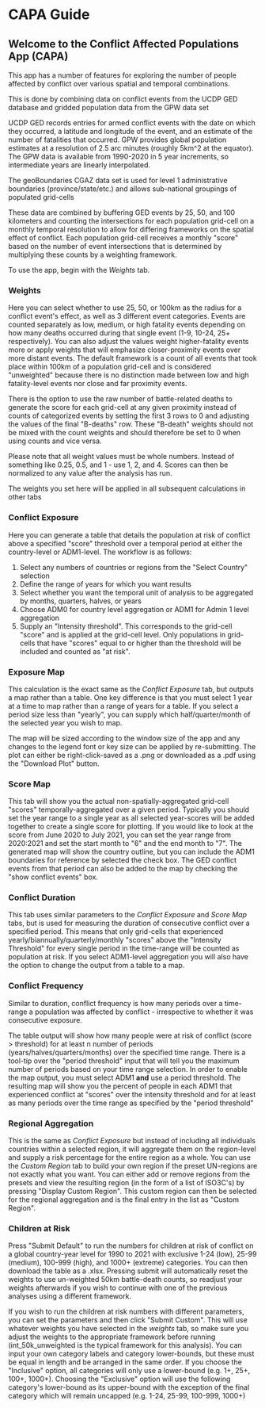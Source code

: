 # CAPA Guide

## Welcome to the Conflict Affected Populations App (CAPA)

This app has a number of features for exploring the number of people affected by conflict over various spatial and temporal combinations.

This is done by combining data on conflict events from the UCDP GED database and gridded population data from the GPW data set

UCDP GED records entries for armed conflict events with the date on which they occurred, a latitude and longitude of the event, and an estimate of the number of fatalities that occurred. GPW provides global population estimates at a resolution of 2.5 arc minutes (roughly 5km\^2 at the equator). The GPW data is available from 1990-2020 in 5 year increments, so intermediate years are linearly interpolated.

The geoBoundaries CGAZ data set is used for level 1 administrative boundaries (province/state/etc.) and allows sub-national groupings of populated grid-cells

These data are combined by buffering GED events by 25, 50, and 100 kilometers and counting the intersections for each population grid-cell on a monthly temporal resolution to allow for differing frameworks on the spatial effect of conflict. Each population grid-cell receives a monthly "score" based on the number of event intersections that is determined by multiplying these counts by a weighting framework.

To use the app, begin with the *Weights* tab.

### Weights

Here you can select whether to use 25, 50, or 100km as the radius for a conflict event's effect, as well as 3 different event categories. Events are counted separately as low, medium, or high fatality events depending on how many deaths occurred during that single event (1-9, 10-24, 25+ respectively). You can also adjust the values weight higher-fatality events more or apply weights that will emphasize closer-proximity events over more distant events. The default framework is a count of all events that took place within 100km of a population grid-cell and is considered "unweighted" because there is no distinction made between low and high fatality-level events nor close and far proximity events.

There is the option to use the raw number of battle-related deaths to generate the score for each grid-cell at any given proximity instead of counts of categorized events by setting the first 3 rows to 0 and adjusting the values of the final "B-deaths" row. These "B-death" weights should not be mixed with the count weights and should therefore be set to 0 when using counts and vice versa.

Please note that all weight values must be whole numbers. Instead of something like 0.25, 0.5, and 1 - use 1, 2, and 4. Scores can then be normalized to any value after the analysis has run.

The weights you set here will be applied in all subsequent calculations in other tabs

### Conflict Exposure

Here you can generate a table that details the population at risk of conflict above a specified "score" threshold over a temporal period at either the country-level or ADM1-level.
The workflow is as follows:
1. Select any numbers of countries or regions from the "Select Country" selection
2. Define the range of years for which you want results
3. Select whether you want the temporal unit of analysis to be aggregated by months, quarters, halves, or years
4. Choose ADM0 for country level aggregation or ADM1 for Admin 1 level aggregation
5. Supply an "Intensity threshold". This corresponds to the grid-cell "score" and is applied at the grid-cell level. Only populations in grid-cells that have "scores" equal to or higher than the threshold will be included and counted as "at risk".

### Exposure Map

This calculation is the exact same as the *Conflict Exposure* tab, but outputs a map rather than a table. One key difference is that you must select 1 year at a time to map rather than a range of years for a table. If you select a period size less than "yearly", you can supply which half/quarter/month of the selected year you wish to map.

The map will be sized according to the window size of the app and any changes to the legend font or key size can be applied by re-submitting. The plot can either be right-click-saved as a .png or downloaded as a .pdf using the "Download Plot" button.

### Score Map

This tab will show you the actual non-spatially-aggregated grid-cell "scores" temporally-aggregated over a given period. Typically you should set the year range to a single year as all selected year-scores will be added together to create a single score for plotting. If you would like to look at the score from June 2020 to July 2021, you can set the year range from 2020:2021 and set the start month to "6" and the end month to "7". The generated map will show the country outline, but you can include the ADM1 boundaries for reference by selected the check box. The GED conflict events from that period can also be added to the map by checking the "show conflict events" box.

### Conflict Duration

This tab uses similar parameters to the *Conflict Exposure* and *Score Map* tabs, but is used for measuring the duration of consecutive conflict over a specified period. This means that only grid-cells that experienced yearly/biannually/quarterly/monthly "scores" above the "Intensity Threshold" for every single period in the time-range will be counted as population at risk. If you select ADM1-level aggregation you will also have the option to change the output from a table to a map.

### Conflict Frequency

Similar to duration, conflict frequency is how many periods over a time-range a population was affected by conflict - irrespective to whether it was consecutive exposure. 

The table output will show how many people were at risk of conflict (score > threshold) for at least n number of periods (years/halves/quarters/months) over the specified time range. There is a tool-tip over the "period threshold" input that will tell you the maximum number of periods based on your time range selection. In order to enable the map output, you must select ADM1 **and** use a period threshold. The resulting map will show you the percent of people in each ADM1 that experienced conflict at "scores" over the intensity threshold and for at least as many periods over the time range as specified by the "period threshold"

### Regional Aggregation

This is the same as *Conflict Exposure* but instead of including all individuals countries within a selected region, it will aggregate them on the region-level and supply a risk percentage for the entire region as a whole. You can use the *Custom Region* tab to build your own region if the preset UN-regions are not exactly what you want. You can either add or remove regions from the presets and view the resulting region (in the form of a list of ISO3C's) by pressing "Display Custom Region". This custom region can then be selected for the regional aggregation and is the final entry in the list as "Custom Region".

### Children at Risk

Press "Submit Default" to run the numbers for children at risk of conflict on a global country-year level for 1990 to 2021 with exclusive 1-24 (low), 25-99 (medium), 100-999 (high), and 1000+ (extreme) categories. You can then download the table as a .xlsx. Pressing submit will automatically reset the weights to use un-weighted 50km battle-death counts, so readjust your weights afterwards if you wish to continue with one of the previous analyses using a different framework.

If you wish to run the children at risk numbers with different parameters, you can set the parameters and then click "Submit Custom". This will use whatever weights you have selected in the *weights* tab, so make sure you adjust the weights to the appropriate framework before running (int_50k_unweighted is the typical framework for this analysis). You can input your own category labels and category lower-bounds, but these must be equal in length and be arranged in the same order. If you choose the "Inclusive" option, all categories will only use a lower-bound (e.g. 1+, 25+, 100+, 1000+). Choosing the "Exclusive" option will use the following category's lower-bound as its upper-bound with the exception of the final category which will remain uncapped (e.g. 1-24, 25-99, 100-999, 1000+)

